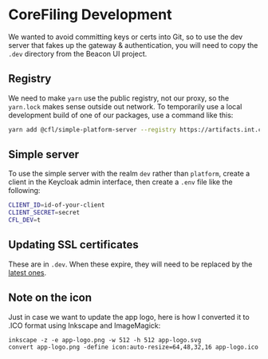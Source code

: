 CoreFiling Development
======================

We wanted to avoid committing keys or certs into Git, so to use the dev server that
fakes up the gateway & authentication, you will need to copy the `.dev` directory
from the Beacon UI project.


Registry
--------

We need to make `yarn` use the public registry, not our proxy, so the `yarn.lock`
makes sense outside out network. To temporarily use a local development build
of one of our packages, use a command like this:

```bash
yarn add @cfl/simple-platform-server --registry https://artifacts.int.corefiling.com/api/npm/cfl-npm/
```


Simple server
-------------

To use the simple server with the realm `dev` rather than `platform`, create a
client in the Keycloak admin interface, then create a `.env` file like the
following:

```bash
CLIENT_ID=id-of-your-client
CLIENT_SECRET=secret
CFL_DEV=t
```


Updating SSL certificates
-------------------------

These are in `.dev`. When these expire, they will need to be replaced by the [latest ones](https://wiki.int.corefiling.com/cfl/CflDotIo).



Note on the icon
----------------

Just in case we want to update the app logo, here is how I converted it to .ICO format using Inkscape and ImageMagick:

    inkscape -z -e app-logo.png -w 512 -h 512 app-logo.svg
    convert app-logo.png -define icon:auto-resize=64,48,32,16 app-logo.ico
